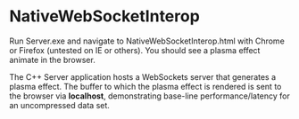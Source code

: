 NativeWebSocketInterop
======================

Run Server.exe and navigate to NativeWebSocketInterop.html with Chrome or Firefox (untested on IE or others). You should see a plasma effect animate in the browser.

The C++ Server application hosts a WebSockets server that generates a plasma effect. The buffer to which the plasma effect is rendered is sent to the browser via **localhost**, demonstrating base-line performance/latency for an uncompressed data set.
